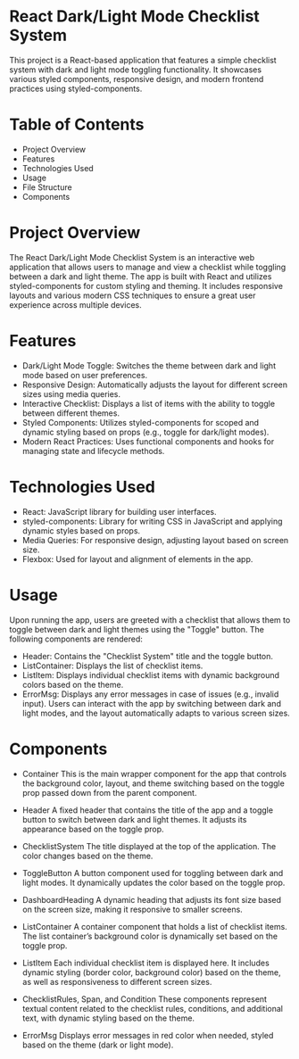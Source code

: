 # React Dark/Light Mode Checklist System
This project is a React-based application that features a simple checklist system with dark and light mode toggling functionality. It showcases various styled components, responsive design, and modern frontend practices using styled-components.

# Table of Contents
* Project Overview
* Features
* Technologies Used
* Usage
* File Structure
* Components
  
# Project Overview
The React Dark/Light Mode Checklist System is an interactive web application that allows users to manage and view a checklist while toggling between a dark and light theme. The app is built with React and utilizes styled-components for custom styling and theming. It includes responsive layouts and various modern CSS techniques to ensure a great user experience across multiple devices.

# Features
* Dark/Light Mode Toggle: Switches the theme between dark and light mode based on user preferences.
* Responsive Design: Automatically adjusts the layout for different screen sizes using media queries.
* Interactive Checklist: Displays a list of items with the ability to toggle between different themes.
* Styled Components: Utilizes styled-components for scoped and dynamic styling based on props (e.g., toggle for dark/light modes).
* Modern React Practices: Uses functional components and hooks for managing state and lifecycle methods.
  
# Technologies Used
* React: JavaScript library for building user interfaces.
* styled-components: Library for writing CSS in JavaScript and applying dynamic styles based on props.
* Media Queries: For responsive design, adjusting layout based on screen size.
* Flexbox: Used for layout and alignment of elements in the app.

# Usage
Upon running the app, users are greeted with a checklist that allows them to toggle between dark and light themes using the "Toggle" button. The following components are rendered:
* Header: Contains the "Checklist System" title and the toggle button.
* ListContainer: Displays the list of checklist items.
* ListItem: Displays individual checklist items with dynamic background colors based on the theme.
* ErrorMsg: Displays any error messages in case of issues (e.g., invalid input).
 Users can interact with the app by switching between dark and light modes, and the layout automatically adapts to various screen sizes.

# Components
* Container
This is the main wrapper component for the app that controls the background color, layout, and theme switching based on the toggle prop passed down from the parent component.

* Header
A fixed header that contains the title of the app and a toggle button to switch between dark and light themes. It adjusts its appearance based on the toggle prop.

* ChecklistSystem
The title displayed at the top of the application. The color changes based on the theme.

* ToggleButton
A button component used for toggling between dark and light modes. It dynamically updates the color based on the toggle prop.

* DashboardHeading
A dynamic heading that adjusts its font size based on the screen size, making it responsive to smaller screens.

* ListContainer
A container component that holds a list of checklist items. The list container’s background color is dynamically set based on the toggle prop.

* ListItem
Each individual checklist item is displayed here. It includes dynamic styling (border color, background color) based on the theme, as well as responsiveness to different screen sizes.

* ChecklistRules, Span, and Condition
These components represent textual content related to the checklist rules, conditions, and additional text, with dynamic styling based on the theme.

* ErrorMsg
Displays error messages in red color when needed, styled based on the theme (dark or light mode).
